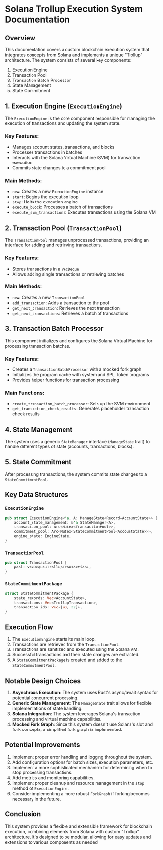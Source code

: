 # Solana Trollup Execution System Documentation

## Overview

This documentation covers a custom blockchain execution system that integrates concepts from Solana and implements a unique "Trollup" architecture. The system consists of several key components:

1. Execution Engine
2. Transaction Pool
3. Transaction Batch Processor
4. State Management
5. State Commitment

## 1. Execution Engine (`ExecutionEngine`)

The `ExecutionEngine` is the core component responsible for managing the execution of transactions and updating the system state.

### Key Features:
- Manages account states, transactions, and blocks
- Processes transactions in batches
- Interacts with the Solana Virtual Machine (SVM) for transaction execution
- Commits state changes to a commitment pool

### Main Methods:
- `new`: Creates a new `ExecutionEngine` instance
- `start`: Begins the execution loop
- `stop`: Halts the execution engine
- `execute_block`: Processes a batch of transactions
- `execute_svm_transactions`: Executes transactions using the Solana VM

## 2. Transaction Pool (`TransactionPool`)

The `TransactionPool` manages unprocessed transactions, providing an interface for adding and retrieving transactions.

### Key Features:
- Stores transactions in a `VecDeque`
- Allows adding single transactions or retrieving batches

### Main Methods:
- `new`: Creates a new `TransactionPool`
- `add_transaction`: Adds a transaction to the pool
- `get_next_transaction`: Retrieves the next transaction
- `get_next_transactions`: Retrieves a batch of transactions

## 3. Transaction Batch Processor

This component initializes and configures the Solana Virtual Machine for processing transaction batches.

### Key Features:
- Creates a `TransactionBatchProcessor` with a mocked fork graph
- Initializes the program cache with system and SPL Token programs
- Provides helper functions for transaction processing

### Main Functions:
- `create_transaction_batch_processor`: Sets up the SVM environment
- `get_transaction_check_results`: Generates placeholder transaction check results

## 4. State Management

The system uses a generic `StateManager` interface (`ManageState` trait) to handle different types of state (accounts, transactions, blocks).

## 5. State Commitment

After processing transactions, the system commits state changes to a `StateCommitmentPool`.

## Key Data Structures

### `ExecutionEngine`
```rust
pub struct ExecutionEngine<'a, A: ManageState<Record=AccountState>> {
    account_state_management: &'a StateManager<A>,
    transaction_pool: Arc<Mutex<TransactionPool>>,
    commitment_pool: Arc<Mutex<StateCommitmentPool<AccountState>>>,
    engine_state: EngineState,
}
```

### `TransactionPool`
```rust
pub struct TransactionPool {
    pool: VecDeque<TrollupTransaction>,
}
```

### `StateCommitmentPackage`
```rust
struct StateCommitmentPackage {
    state_records: Vec<AccountState>,
    transactions: Vec<TrollupTransaction>,
    transaction_ids: Vec<[u8; 32]>,
}
```

## Execution Flow

1. The `ExecutionEngine` starts its main loop.
2. Transactions are retrieved from the `TransactionPool`.
3. Transactions are sanitized and executed using the Solana VM.
4. Successful transactions and their state changes are extracted.
5. A `StateCommitmentPackage` is created and added to the `StateCommitmentPool`.

## Notable Design Choices

1. **Asynchrous Execution**: The system uses Rust's async/await syntax for potential concurrent processing.
2. **Generic State Management**: The `ManageState` trait allows for flexible implementations of state handling.
3. **Solana Integration**: The system leverages Solana's transaction processing and virtual machine capabilities.
4. **Mocked Fork Graph**: Since this system doesn't use Solana's slot and fork concepts, a simplified fork graph is implemented.

## Potential Improvements

1. Implement proper error handling and logging throughout the system.
2. Add configuration options for batch sizes, execution parameters, etc.
3. Implement a more sophisticated mechanism for determining when to stop processing transactions.
4. Add metrics and monitoring capabilities.
5. Implement proper cleanup and resource management in the `stop` method of `ExecutionEngine`.
6. Consider implementing a more robust `ForkGraph` if forking becomes necessary in the future.

## Conclusion

This system provides a flexible and extensible framework for blockchain execution, combining elements from Solana with custom "Trollup" architecture. It's designed to be modular, allowing for easy updates and extensions to various components as needed.